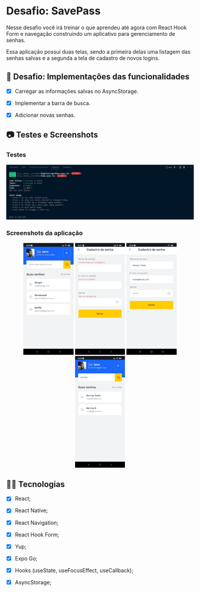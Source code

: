 # Desafio: SavePass

Nesse desafio você irá treinar o que aprendeu até agora com React Hook Form e navegação construindo um aplicativo para gerenciamento de senhas.

Essa aplicação possui duas telas, sendo a primeira delas uma listagem das senhas salvas e a segunda a tela de cadastro de novos logins.

## :dart: Desafio: Implementações das funcionalidades
- [x] Carregar as informações salvas no AsyncStorage.

- [x] Implementar a barra de busca.

- [x] Adicionar novas senhas.


## :camera: Testes e Screenshots

### Testes
<div align="center">
  <img alt="Execução dos testes" src=".github/testes.jpg"/>
</div>

### Screenshots da aplicação

<div align="center">
  <img alt="Página Home" src=".github/home.jpeg" height=300>
  <img alt="Página Cadastro" src=".github/registerLogin.jpeg" height=300>
  <img alt="Cadastrando um login" src=".github/registerLogin2.jpeg" height=300>
  <img alt="Buscando um login" src=".github/buscaLogin.jpeg" height=300>
</div>

## :man_technologist: Tecnologias
 - [x] React;
 - [x] React Native;
 - [x] React Navigation;
 - [x] React Hook Form;
 - [x] Yup;
 - [x] Expo Go;
 - [x] Hooks (useState, useFocusEffect, useCallback);
 - [x] AsyncStorage;
 

